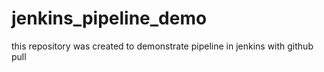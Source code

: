 # jenkins_pipeline_demo

this repository was created to demonstrate pipeline in jenkins with github pull
